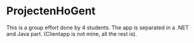 # ProjectenHoGent
This is a group effort done by 4 students. The app is separated in a .NET and Java part. 
(Clientapp is not mine, all the rest is). 
